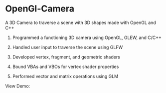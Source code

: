 # OpenGl-Camera
A 3D Camera to traverse a scene with 3D shapes made with OpenGL and C++

1. Programmed a functioning 3D camera using OpenGL, GLEW, and C/C++

2. Handled user input to traverse the scene using GLFW

3. Developed vertex, fragment, and geometric shaders

4. Bound VBAs and VBOs for vertex shader properties

5. Performed vector and matrix operations using GLM


View Demo:

